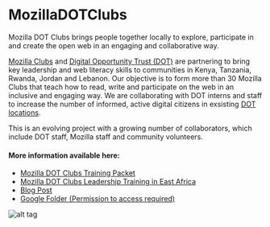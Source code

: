 # MozillaDOTClubs
Mozilla DOT Clubs brings people together locally to explore, participate in and create the open web in an engaging and collaborative way.

[Mozilla Clubs](https://learning.mozilla.org/en-US/clubs) and [Digital Opportunity Trust (DOT)](https://www.dotrust.org/) are partnering to bring key leadership and web literacy skills to communities in Kenya, Tanzania, Rwanda, Jordan and Lebanon. Our objective is to form more than 30 Mozilla Clubs that teach how to read, write and participate on the web in an inclusive and engaging way. We are collaborating with DOT interns and staff to increase the number of informed, active digital citizens in exsisting [DOT locations](https://www.dotrust.org/countries). 

This is an evolving project with a growing number of collaborators, which include DOT staff, Mozilla staff and community volunteers. 

#### More information available here:
* [Mozilla DOT Clubs Training Packet](https://docs.google.com/document/d/1dnespZr0nmweFCgEvTeXx63I6j1JsYj58tE9Q1FtlaA/edit?usp=sharing)
* [Mozilla DOT Clubs Leadership Training in East Africa](https://thimbleprojects.org/juliavallera/240448/)
* [Blog Post](https://medium.com/@amirad/training-leaders-with-mozilla-in-nairobi-and-dar-es-salaam-cae38f1ed12e)
* [Google Folder (Permission to access required)](https://drive.google.com/drive/folders/0B5ga06pZVp55b2VGRlJXS2libXc?usp=sharing)

![alt tag]( MozillaDOTClubs/images/Kenyagroup.jpg "Mozilla DOT Clubs Training in Nairobi, Kenya 2017")
